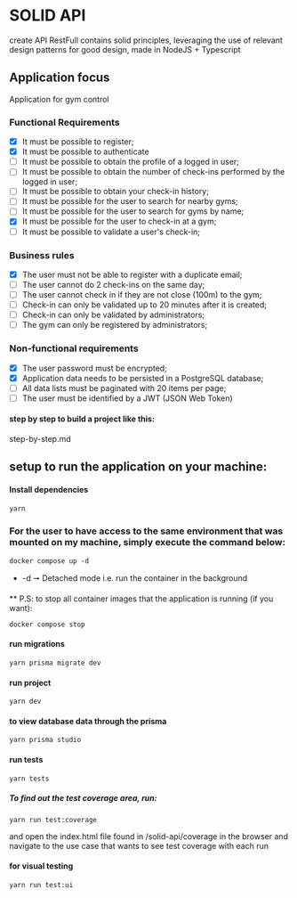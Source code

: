# SOLID API

create API RestFull contains solid principles, leveraging the use of relevant design patterns for good design, made in NodeJS + Typescript

## Application focus

Application for gym control

### Functional Requirements

- [x] It must be possible to register;
- [x] It must be possible to authenticate
- [ ] It must be possible to obtain the profile of a logged in user;
- [ ] It must be possible to obtain the number of check-ins performed by the logged in user;
- [ ] It must be possible to obtain your check-in history;
- [ ] It must be possible for the user to search for nearby gyms;
- [ ] It must be possible for the user to search for gyms by name;
- [x] It must be possible for the user to check-in at a gym;
- [ ] It must be possible to validate a user's check-in;

### Business rules

- [x] The user must not be able to register with a duplicate email;
- [ ] The user cannot do 2 check-ins on the same day;
- [ ] The user cannot check in if they are not close (100m) to the gym;
- [ ] Check-in can only be validated up to 20 minutes after it is created;
- [ ] Check-in can only be validated by administrators;
- [ ] The gym can only be registered by administrators;

### Non-functional requirements

- [x] The user password must be encrypted;
- [x] Application data needs to be persisted in a PostgreSQL database;
- [ ] All data lists must be paginated with 20 items per page;
- [ ] The user must be identified by a JWT (JSON Web Token)

#### step by step to build a project like this:
step-by-step.md

## setup to run the application on your machine:

#### Install dependencies
```js
yarn
```

### For the user to have access to the same environment that was mounted on my machine, simply execute the command below:
```ch
docker compose up -d
```
* -d 🠖 Detached mode i.e. run the container in the background

** P.S: to stop all container images that the application is running (if you want): 
```ch
docker compose stop
```

#### run migrations
```ch
yarn prisma migrate dev
```

#### run project
```ch
yarn dev
```

#### to view database data through the prisma
```ch
yarn prisma studio
```

#### run tests
```ch
yarn tests
```

##### To find out the test coverage area, run:
```ch
yarn run test:coverage
```
and open the index.html file found in /solid-api/coverage in the browser and navigate to the use case that wants to see test coverage with each run

#### for visual testing
```ch
yarn run test:ui
```